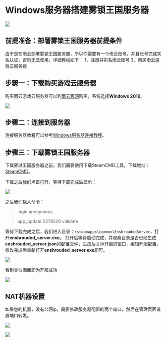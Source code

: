 # Windows服务器搭建雾锁王国服务器

![](https://cn-sy1.rains3.com/rainyun-assets/pic/2024/03/20240314102044_56b505e7943133671ec500de50df38b2.png)


## 前提准备：部署雾锁王国服务器前提条件
由于是在雨云部署雾锁王国服务器，所以你需要有一个雨云账号，并且账号完成实名认证，否则无法使用。详细教程如下：
1、注册并实名雨云账号
2、购买雨云游戏云服务器

## 步骤一：下载购买游戏云服务器

购买雨云游戏云服务器可以到[雨云官网](https://app.rainyun.com/apps/rgs/buy)购买，系统选择**Windows 2019**。

![](https://cn-sy1.rains3.com/rainyun-assets/pic/2024/03/20240312171425_d47c44b0a7e7da886987e7a9bcb68c29.png)

## 步骤二：连接到服务器

连接服务器教程可以参考[Windows服务器连接教程](/docs/rgs/detail/connect#连接到windows服务器)。

## 步骤三：下载雾锁王国服务器

下载雾过王国服务器之前，我们需要使用下载SteamCMD工具，下载地址：[SteamCMD](https://steamcdn-a.akamaihd.net/client/installer/steamcmd.zip)。

下载之后我们点击打开，等待下载完成后显示：

![](https://cn-sy1.rains3.com/rainyun-assets/pic/2024/03/20240313155029_d2b90da9e92dffe70ce0f4fcb778948b.png)

之后我们输入命令：
> login anonymous<br/>
> 
> app_update 2278520 validate

等待下载完成之后，我们进入目录：`\steamapps\common\EnshroudedServer`，打开**enshrouded_server.exe**。
打开后等待启动完成，并观察目录是否已经生成**enshrouded_server.json**的配置文件，生成后关掉开服的窗口，编辑开服配置，修改完成后重新打开**enshrouded_server.exe**即可。

![](https://cn-sy1.rains3.com/rainyun-assets/pic/2024/03/20240313155528_66846d8f3b48f894dcff96765d6b0138.png)

看到类似画面即为开服成功

![](https://cn-sy1.rains3.com/rainyun-assets/pic/2024/03/20240313160847_0ddd152b5399a80bcd857657c3707f43.png)


## NAT机器设置
如果您的机器，没有公网ip，需要修改服务器配置的两个端口，然后在管理页面设置端口转发。

![](https://cn-sy1.rains3.com/rainyun-assets/pic/2024/03/20240313161023_0b104c4897d30e549adead08612c01a8.png)

![](https://cn-sy1.rains3.com/rainyun-assets/pic/2024/03/20240313161056_5f2efa802e52fd38ace45eb73e3ae052.png)


